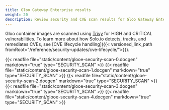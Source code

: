 ```yaml
---
title: Gloo Gateway Enterprise results
weight: 20
description: Review security and CVE scan results for Gloo Gateway Enterprise. 
---
```


Gloo container images are scanned using [Trivy](https://github.com/aquasecurity/trivy) for HIGH and CRITICAL vulnerabilities. To learn more about how Solo.io detects, tracks, and remediates CVEs, see [CVE lifecycle handling]({{< versioned_link_path fromRoot="/reference/security-updates/cve-lifecycle/">}}).

{{< readfile file="static/content/glooe-security-scan-0.docgen" markdown="true" type="SECURITY_SCAN" >}}
{{< readfile file="static/content/glooe-security-scan-1.docgen" markdown="true" type="SECURITY_SCAN" >}}
{{< readfile file="static/content/glooe-security-scan-2.docgen" markdown="true" type="SECURITY_SCAN" >}}
{{< readfile file="static/content/glooe-security-scan-3.docgen" markdown="true" type="SECURITY_SCAN" >}}
{{< readfile file="static/content/glooe-security-scan-4.docgen" markdown="true" type="SECURITY_SCAN" >}}

